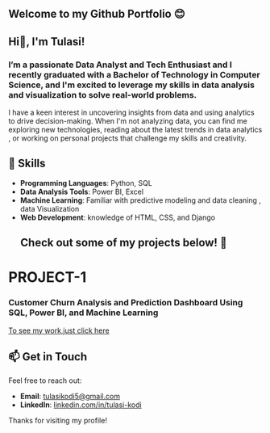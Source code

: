 ## Welcome to my Github Portfolio 😊
## Hi👋, I'm **Tulasi**! 
### I’m a passionate **Data Analyst** and **Tech Enthusiast**  and  I recently graduated with a **Bachelor of Technology in Computer Science**, and I'm excited to leverage my skills in data analysis and visualization to solve real-world problems.
I have a keen interest in uncovering insights from data and using analytics to drive decision-making. 
When I'm not analyzing data, you can find me exploring new technologies, reading about the latest trends in data analytics , or working on personal projects that challenge my skills and creativity.
## 🚀 Skills
- **Programming Languages**: Python, SQL
- **Data Analysis Tools**: Power BI, Excel
- **Machine Learning**: Familiar with predictive modeling and data cleaning , data Visualization
- **Web Development**:  knowledge of HTML, CSS, and Django
  ## Check out some of my projects below! 💼

 # PROJECT-1
 
  ### Customer Churn Analysis and Prediction Dashboard Using SQL, Power BI, and Machine Learning
  [To see my work,just click here](Customer_Churn_Analysis_and_Prediction_README.md)
  
  

## 📫 Get in Touch
Feel free to reach out:
- **Email**: [tulasikodi5@gmail.com](mailto:tulasikodi5@gmail.com)
- **LinkedIn**: [linkedin.com/in/tulasi-kodi](https://www.linkedin.com/in/tulasi-kodi-aa18a61b7/)

Thanks for visiting my profile!
<!--
**tulasikodi/tulasikodi** is a ✨ _special_ ✨ repository because its `README.md` (this file) appears on your GitHub profile.

Here are some ideas to get you started:

- 🔭 I’m currently working on ...
- 🌱 I’m currently learning ...
- 👯 I’m looking to collaborate on ...
- 🤔 I’m looking for help with ...
- 💬 Ask me about ...
- 📫 How to reach me: ...
- 😄 Pronouns: ...
- ⚡ Fun fact: ...
-->
